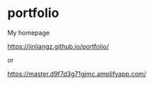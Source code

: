 # portfolio

My homepage

https://jinliangz.github.io/portfolio/

or

https://master.d9f7d3g71gjmc.amplifyapp.com/

